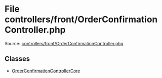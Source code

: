 File controllers/front/OrderConfirmationController.php
=========

Source: [controllers/front/OrderConfirmationController.php](https://github.com/PrestaShop/PrestaShop/blob/1.5.3.0/controllers/front/OrderConfirmationController.php)


Classes
-------

* [OrderConfirmationControllerCore](class.OrderConfirmationControllerCore.md)

